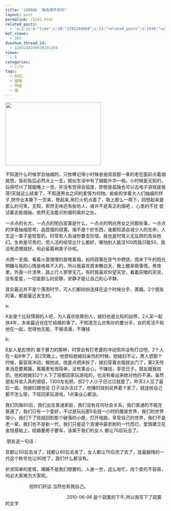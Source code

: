 ```yaml
---
title: '100606  唯有烟不弃你'
layout: post
permalink: /1242.html
related_posts:
  - 'a:2:{s:4:"time";s:10:"1292248669";s:13:"related_posts";s:1944:"<ul class="related_post"><li><a href="http://blog.80aj.com/2010/08/18/100818-%e5%85%b3%e4%ba%8e-%e6%9e%ab-%e5%8f%b6-%e4%bb%8b%e7%bb%8d/" title="100818 关于 枫 叶 介绍">100818 关于 枫 叶 介绍</a></li><li><a href="http://blog.80aj.com/2010/07/05/100705-%e5%8d%96/" title="100705 卖">100705 卖</a></li><li><a href="http://blog.80aj.com/2010/07/01/100701-%e9%94%99%e5%a4%b1/" title="100701 错失">100701 错失</a></li><li><a href="http://blog.80aj.com/2010/06/29/100629-%e5%80%94%e5%bc%ba/" title="100629 倔强">100629 倔强</a></li><li><a href="http://blog.80aj.com/2010/06/23/100623-%e8%be%b9%e7%9c%8b%e8%be%b9%e7%ac%91%e8%be%b9%e6%b5%81%e6%b3%aa/" title="100623 边看边笑边流泪<非房勿扰>">100623 边看边笑边流泪<非房勿扰></a></li><li><a href="http://blog.80aj.com/2010/05/20/100520-%e7%bd%91%e7%bb%9c%e6%83%85%e4%ba%ba%e8%8a%82/" title="100520 网络情人节">100520 网络情人节</a></li><li><a href="http://blog.80aj.com/2010/05/20/100520-7%e5%ae%97%e7%bd%aa%e7%8e%b0%e5%ae%9e%e7%9a%84%e7%bf%bb%e7%89%88/" title="100520 7宗罪现实的翻版">100520 7宗罪现实的翻版</a></li><li><a href="http://blog.80aj.com/2010/04/15/100415-%e5%ae%89%e9%9d%99%e4%b8%ad%e4%b8%8d%e5%ae%89%e5%88%86%e7%9a%84%e6%98%af%e9%82%a3%e9%a2%97%e5%bf%83/" title="100415 安静中不安分的是那颗心">100415 安静中不安分的是那颗心</a></li><li><a href="http://blog.80aj.com/2010/04/02/100403-%e7%94%9f%e6%b4%bb%e9%82%a3%e4%ba%9b%e4%ba%8b/" title="100403 生活那些事">100403 生活那些事</a></li><li><a href="http://blog.80aj.com/2010/03/09/%e4%ba%ba%e7%94%9f%e6%98%af%e6%9d%a1%e6%84%9f%e6%82%9f%e7%9a%84%e8%b7%af%ef%bc%8c%e7%ad%89%e4%bd%a0%e6%84%9f%e6%82%9f%e5%ae%8c%e4%ba%86%e4%b9%9f%e8%af%a5%e8%bf%9b%e5%9d%9f%e5%a2%93%e4%ba%86/" title="人生是条感悟的路，等你感悟完了也该进坟墓了">人生是条感悟的路，等你感悟完了也该进坟墓了</a></li></ul>";}'
bot_views:
  - 165
duoshuo_thread_id:
  - 1280248249638191204
views:
  - 5
categories:
  - Life
tags:
  - 80后
  - 婚姻
  - 拜金
  - 烟
---
```

[<img class="aligncenter size-medium wp-image-1243" title="td" src="http://www.80aj.com/wp-content/uploads/2010/06/td-300x199.jpg" alt="" width="300" height="199" />][1] 

不知道什么时候学会抽烟的，只依稀记得小时候爸爸叔叔那一辈的老在面前点着烟晃悠，饭前饭后必然点上一支，貌似生活中有了烟能升华一般。小时候是无知的，玩得尽兴了就能睡上一觉，并没有觉得会弧度，即使是孤独也可以去电子游戏是晃荡1天就这么结束了，不知道男女之间的爱情为何物。偷偷的学着大人们抽烟的样子,把作业本撕下一页来，卷起来,用打火机点着了，吸上那么一两下，回想起来是那么的可笑，无知，索然无味还有些呛人，或许不是真正的烟吧 ，心里的不甘 尝试着去偷烟抽，依然无法能识别烟的奥妙之处。

一点点的长大，一点点的明白寂寞是什么，一点点的明白男女之间那些事，一点点的学着抽烟思考，品尝烟的寂寞。烟不是个好东西，谁都知道会减少人的生命，人生这一辈子是短暂的，时常有人告诫你要去珍惜，我也是时常义无反顾的告诉他们，生命是可贵的，但人活的经常比什么都好，哪怕别人能活100而我只能50，我没有遗憾就好，何必留着祸害子孙呢。

点燃一支烟，看着火苗慢慢的吞噬着烟，如同寂寞在空气中燃烧，周末下午的阳光明媚与我的心情是格格不入的，所以我喜欢周末睡白天，晚上醒来做事情。黑夜里，外面一片漆黑，路上行人寥寥无几，有时我喜欢仰望天空，看着灰暗的天空，没有星星，一切是那么的安静，安静才能让自己的心平静。

其实最近并不是个落雨时节，可人们都纷纷选择在这个时候分手，离婚。2个朋友的事，都是最近发生的。

a:

A友是个比较懦弱的人吧，为人喜欢依靠别人，媳妇也是比较的凶悍，2人呆一起快4年，本来最近也在忙结婚的事了，不知道怎么炒焦吵的要分手，女的死活不和他在一起，觉得他无能，不够浪漫，不赚钱

b:

B友人是彪悍的 属于暴力的那种，时常会有打老婆的冲动但并没有打过吧，2个人在一起6年了，前2天晚上，他想和她媳妇亲热的时候，她媳妇不让，男人想那个时候，最容易冲动，据他说，他差点把床拆了，媳妇穿着衣服就出门了，第2天传来消息要离婚，离婚里有很简单，没有事业心，不赚钱，享受日子。朋友跟我抱怨，他和她媳妇2个人下了班都回家玩游戏的，也没有看出来她对他的不满，虽然朋友月收入真的很低，1300左右把，但2个人小子日过过就是了。昨天2人见了最后一面，他媳妇跟他说 日子没办法过了，他赚的钱别说养着个家了，就连他自己都不怎么够，下班回家玩游戏，1点事业心都没。

我们同属80后，我们出生普通家庭，我们没有任何社会关系，我们普通的不能在普通了，我们只有一个爱好，不过是玩玩那5毛钱一小时的魔兽世界，我们的世界很小，我们下了班就回到那个破落的小屋，打开电脑，享受自己的世界，我们不是老一辈，我们也不是新一代，我们只是这个浪潮中最悲剧的一代而已，爱情建立在金钱基础上，结婚要房子要车，该属于我们的女人 都让70后玩去了。

 朋友送一句话：

官都让50后去当了，钱都让60后去发了，女人都让70后完了去了，连最脑残的一代这个称号也让90抢了，我们什么都没有。

祈求简单的爱情，裸婚不是我们想要的，人身一世，这么匆忙，找个爱的不容易，何必大家难为大家呢。

                   祝你们好运 当然也有我自己。 

                                                 2010-06-06 是个寂寞的下午,所以我写下了寂寞的文字

 [1]: http://www.80aj.com/wp-content/uploads/2010/06/td.jpg